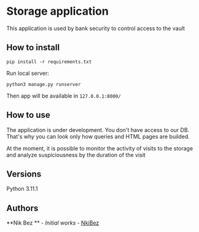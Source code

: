 # Storage application
This application is used by bank security to control access to the vault

## How to install
````
pip install -r requirements.txt
````

Run local server:
````
python3 manage.py runserver
````
Then app will be available in `127.0.0.1:8000/`

## How to use
The application is under development. You don't have access to our DB. That's why you can look only how queries and HTML pages are builded. 

At the moment, it is possible to monitor the activity of visits to the storage and analyze suspiciousness by the duration of the visit

## Versions
Python 3.11.1

## Authors
**Nik Bez ** - *Initial works* - [NkiBez](https://github.com/NikBez)
